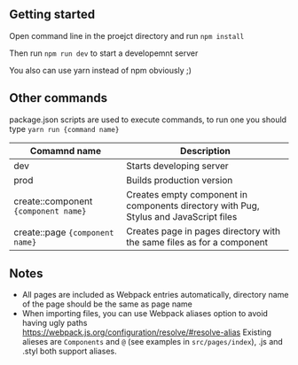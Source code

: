 ## Getting started

Open command line in the proejct directory and run  `npm install`

Then run `npm run dev` to start a developemnt server

You also can use yarn instead of npm obviously ;)

## Other commands

package.json scripts are used to execute commands, to run one you should type 
`yarn run {command name}`

Comamnd name | Description
--- | ---
dev | Starts developing server
prod | Builds production version
create::component `{component name}` | Creates empty component in components directory with Pug, Stylus and JavaScript files
create::page `{component name}` | Creates page in pages directory with the same files as for a component


## Notes

* All pages are included as Webpack entries automatically, directory name of the page should be the same as page name
* When importing files, you can use Webpack aliases option to avoid having ugly paths https://webpack.js.org/configuration/resolve/#resolve-alias Existing alieses are `Components` and `@` (see examples in `src/pages/index`), .js and .styl both support aliases.
